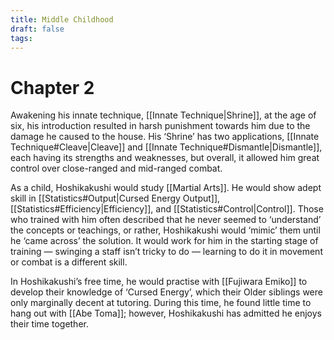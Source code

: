 ```yaml
---
title: Middle Childhood
draft: false
tags:
---
```

# Chapter 2
Awakening his innate technique, [[Innate Technique|Shrine]], at the age of six, his introduction resulted in harsh punishment towards him due to the damage he caused to the house. His ‘Shrine’ has two applications, [[Innate Technique#Cleave|Cleave]] and [[Innate Technique#Dismantle|Dismantle]], each having its strengths and weaknesses, but overall, it allowed him great control over close-ranged and mid-ranged combat.

As a child, Hoshikakushi would study [[Martial Arts]]. He would show adept skill in [[Statistics#Output|Cursed Energy Output]], [[Statistics#Efficiency|Efficiency]], and [[Statistics#Control|Control]]. Those who trained with him often described that he never seemed to ‘understand’ the concepts or teachings, or rather, Hoshikakushi would ‘mimic’ them until he ‘came across’ the solution. It would work for him in the starting stage of training — swinging a staff isn’t tricky to do — learning to do it in movement or combat is a different skill.

In Hoshikakushi’s free time, he would practise with [[Fujiwara Emiko]] to develop their knowledge of ‘Cursed Energy’, which their Older siblings were only marginally decent at tutoring. During this time, he found little time to hang out with [[Abe Toma]]; however, Hoshikakushi has admitted he enjoys their time together.